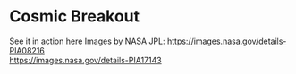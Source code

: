 # Cosmic Breakout

See it in action [here](https://reotch.github.io/breakout/)
Images by NASA JPL: https://images.nasa.gov/details-PIA08216<br>
https://images.nasa.gov/details-PIA17143